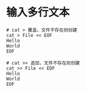 # 输入多行文本

``` shell
# cat > 覆盖，文件不存在则创建
cat > File << EOF
Hello
World
EOF

# cat >> 追加，文件不存在则创建
cat >> File << EOF
Hello
World
EOF
```
